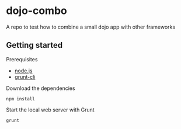 dojo-combo
==========

A repo to test how to combine a small dojo app with other frameworks

Getting started
---------------
Prerequisites
* [node.js](http://nodejs.org/)
* [grunt-cli](http://gruntjs.com/using-the-cli)


Download the dependencies

    npm install
    
Start the local web server with Grunt

    grunt
